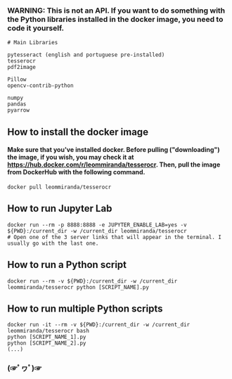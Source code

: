 ### WARNING: This is not an API. If you want to do something with the Python libraries installed in the docker image, you need to code it yourself.

```
# Main Libraries

pytesseract (english and portuguese pre-installed)
tesserocr
pdf2image

Pillow
opencv-contrib-python

numpy
pandas
pyarrow
```

## How to install the docker image
#### Make sure that you've installed docker. Before pulling ("downloading") the image, if you wish, you may check it at https://hub.docker.com/r/leommiranda/tesserocr. Then, pull the image from DockerHub with the following command. 

```
docker pull leommiranda/tesserocr
```

## How to run Jupyter Lab

```
docker run --rm -p 8888:8888 -e JUPYTER_ENABLE_LAB=yes -v ${PWD}:/current_dir -w /current_dir leommiranda/tesserocr
# Open one of the 3 server links that will appear in the terminal. I usually go with the last one.
```

## How to run a Python script

```
docker run --rm -v ${PWD}:/current_dir -w /current_dir leommiranda/tesserocr python [SCRIPT_NAME].py
```

## How to run multiple Python scripts

```
docker run -it --rm -v ${PWD}:/current_dir -w /current_dir leommiranda/tesserocr bash
python [SCRIPT_NAME_1].py
python [SCRIPT_NAME_2].py
(...)
```

### (☞ﾟヮﾟ)☞
